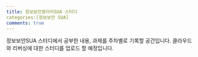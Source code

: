 ```yaml
---
title: 정보보안동아리SUA 스터디
categories:[정보보안 SUA]
comments: true
---
```


정보보안SUA 스터디에서 공부한 내용, 과제를 주차별로 기록할 공간입니다.
클라우드와 리버싱에 대한 스터디를 업로드 할 예정입니다.

